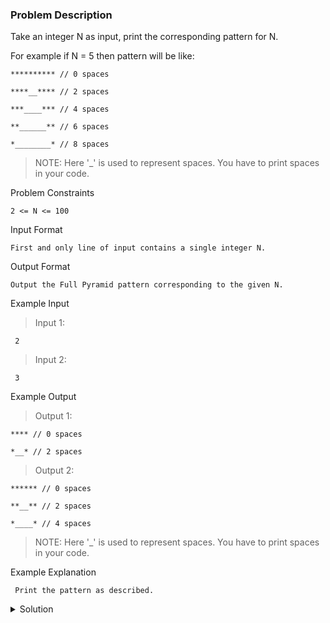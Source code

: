 ### Problem Description
Take an integer N as input, print the corresponding pattern for N.

For example if N = 5 then pattern will be like:
```
********** // 0 spaces

****__**** // 2 spaces

***____*** // 4 spaces

**______** // 6 spaces

*________* // 8 spaces
```

>NOTE: Here '_' is used to represent spaces. You have to print spaces in your code.

Problem Constraints
```
2 <= N <= 100
```


Input Format
```
First and only line of input contains a single integer N.
```


Output Format
```
Output the Full Pyramid pattern corresponding to the given N.
```


Example Input

>Input 1:
```
 2
 ```
>Input 2:
```
 3
```

Example Output

>Output 1:
```
**** // 0 spaces

*__* // 2 spaces
```

>Output 2:
```
****** // 0 spaces

**__** // 2 spaces

*____* // 4 spaces
```

>NOTE: Here '_' is used to represent spaces. You have to print spaces in your code.

Example Explanation
```
 Print the pattern as described.
```

<details>
  <summary>Solution</summary>
    Solution is not yet added!